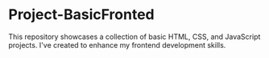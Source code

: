 # Project-BasicFronted
This repository showcases a collection of basic HTML, CSS, and JavaScript projects. I've created to enhance my frontend development skills.
